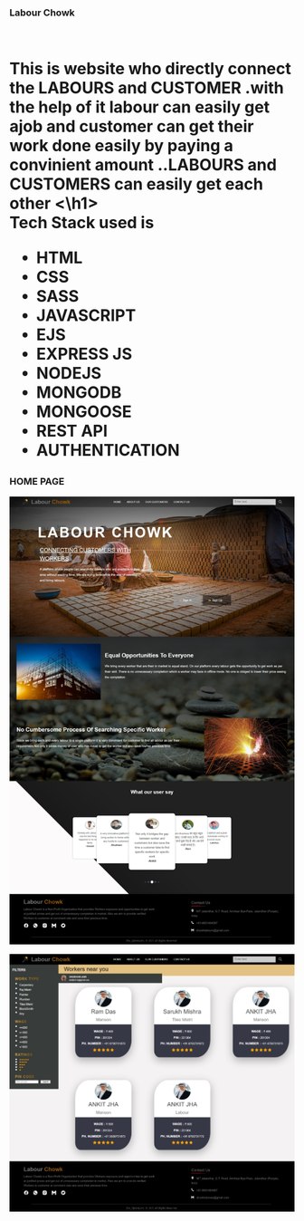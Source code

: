  ### Labour Chowk 
 <br>
 <h1>This is website who directly connect the LABOURS and CUSTOMER .with the help of it labour can easily get ajob and customer can get their work done easily by paying a convinient amount ..LABOURS and CUSTOMERS can easily get each other <\h1>
 <br>
Tech Stack used is 

- HTML
- CSS
- SASS
- JAVASCRIPT
- EJS
- EXPRESS JS
- NODEJS
- MONGODB
- MONGOOSE
- REST API
- AUTHENTICATION


<h3>HOME PAGE</h3>

![image](https://github.com/ShubhamKumar5802/labourchowk/blob/main/home.jpeg)

![image](https://github.com/ShubhamKumar5802/labourchowk/blob/main/dashboarduser.jpeg)
